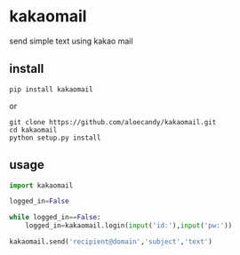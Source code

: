 # kakaomail

send simple text using kakao mail

## install

```shell
pip install kakaomail
```

or

```shell
git clone https://github.com/aloecandy/kakaomail.git
cd kakaomail
python setup.py install
```



## usage

```python
import kakaomail

logged_in=False

while logged_in==False:
    logged_in=kakaomail.login(input('id:'),input('pw:'))

kakaomail.send('recipient@domain','subject','text')
```
